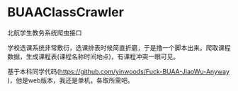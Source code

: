 # BUAAClassCrawler
北航学生教务系统爬虫接口

学校选课系统非常敷衍，选课排表时候简直折磨，于是撸一个脚本出来。爬取课程数据，生成课程表(课程名称时间地点)，有课程冲突一眼可见。

基于本科同学代码(https://github.com/yinwoods/Fuck-BUAA-JiaoWu-Anyway )，他是web版本，我还是单机，各取所需吧。
